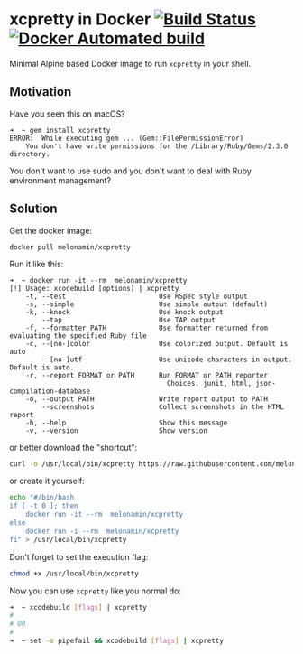 # xcpretty in Docker [![Build Status](https://travis-ci.com/melonamin/xcpretty.svg?branch=master)](https://travis-ci.com/melonamin/xcpretty) [![Docker Automated build](https://img.shields.io/docker/automated/jrottenberg/ffmpeg.svg)](https://hub.docker.com/r/melonamin/xcpretty/)

Minimal Alpine based Docker image to run `xcpretty` in your shell.

## Motivation

Have you seen this on macOS?

```shell
➜  ~ gem install xcpretty
ERROR:  While executing gem ... (Gem::FilePermissionError)
    You don't have write permissions for the /Library/Ruby/Gems/2.3.0 directory.
```

You don't want to use sudo and you don't want to deal with Ruby environment management? 

## Solution

Get the docker image:

```shell
docker pull melonamin/xcpretty
```

Run it like this:

```shell
➜  ~ docker run -it --rm  melonamin/xcpretty
[!] Usage: xcodebuild [options] | xcpretty
    -t, --test                       Use RSpec style output
    -s, --simple                     Use simple output (default)
    -k, --knock                      Use knock output
        --tap                        Use TAP output
    -f, --formatter PATH             Use formatter returned from evaluating the specified Ruby file
    -c, --[no-]color                 Use colorized output. Default is auto
        --[no-]utf                   Use unicode characters in output. Default is auto.
    -r, --report FORMAT or PATH      Run FORMAT or PATH reporter
                                       Choices: junit, html, json-compilation-database
    -o, --output PATH                Write report output to PATH
        --screenshots                Collect screenshots in the HTML report
    -h, --help                       Show this message
    -v, --version                    Show version
```

or better download the "shortcut":

```bash 
curl -o /usr/local/bin/xcpretty https://raw.githubusercontent.com/melonamin/xcpretty/master/xcpretty
```

or create it yourself:

```bash
echo "#/bin/bash
if [ -t 0 ]; then
    docker run -it --rm  melonamin/xcpretty
else
    docker run -i --rm  melonamin/xcpretty
fi" > /usr/local/bin/xcpretty
```

Don't forget to set the execution flag:

```bash
chmod +x /usr/local/bin/xcpretty
```

Now you can use `xcpretty` like you normal do:
```bash
➜  ~ xcodebuild [flags] | xcpretty
#
# OR
# 
➜  ~ set -o pipefail && xcodebuild [flags] | xcpretty
```
